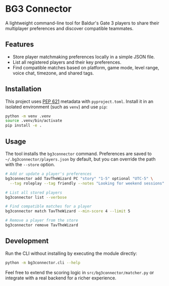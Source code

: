 # BG3 Connector

A lightweight command-line tool for Baldur's Gate 3 players to share their multiplayer preferences and discover compatible teammates.

## Features

- Store player matchmaking preferences locally in a simple JSON file.
- List all registered players and their key preferences.
- Find compatible matches based on platform, game mode, level range, voice chat, timezone, and shared tags.

## Installation

This project uses [PEP 621](https://peps.python.org/pep-0621/) metadata with `pyproject.toml`. Install it in an isolated environment (such as `venv`) and use `pip`:

```bash
python -m venv .venv
source .venv/bin/activate
pip install -e .
```

## Usage

The tool installs the `bg3connector` command. Preferences are saved to `~/.bg3connector/players.json` by default, but you can override the path with the `--store` option.

```bash
# Add or update a player's preferences
bg3connector add TavTheWizard PC "story" "1-5" optional "UTC-5" \
  --tag roleplay --tag friendly --notes "Looking for weekend sessions"

# List all stored players
bg3connector list --verbose

# Find compatible matches for a player
bg3connector match TavTheWizard --min-score 4 --limit 5

# Remove a player from the store
bg3connector remove TavTheWizard
```

## Development

Run the CLI without installing by executing the module directly:

```bash
python -m bg3connector.cli --help
```

Feel free to extend the scoring logic in `src/bg3connector/matcher.py` or integrate with a real backend for a richer experience.
